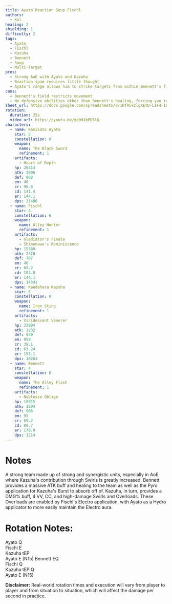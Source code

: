 ```yaml
---
title: Ayato Reaction Soup Fischl
authors:
  - Kol
healing: 2
shielding: 1
difficulty: 2
tags:
  - Ayato
  - Fischl
  - Kazuha
  - Bennett
  - Soup
  - Multi-Target
pros:
  - Strong AoE with Ayato and Kazuha
  - Reaction spam requires little thought
  - Ayato's range allows him to strike targets from within Bennett's field comfortably
cons:
  - Bennett's field restricts movement
  - No defensive abilities other than Bennett's healing, forcing you to dodge well
sheet_url: https://docs.google.com/spreadsheets/d/1HfRCkzlgXEYD-LIF4-IDMy4gslZh42LBESv7Bk-6Gag/edit#gid=248325008
rotation:
  duration: 25s
  video_url: https://youtu.be/qe0d1bPD5lQ
characters:
  - name: Kamisato Ayato
    star: 5
    constellation: 0
    weapon:
      name: The Black Sword
      refinement: 1
    artifacts:
      - Heart of Depth
    hp: 20414
    atk: 1606
    def: 908
    em: 40
    cr: 96.8
    cd: 141.4
    er: 144.1
    dps: 21486
  - name: Fischl
    star: 4
    constellation: 6
    weapon:
      name: Alley Hunter
      refinement: 1
    artifacts:
      - Gladiator's Finale
      - Shimenawa's Reminiscence
    hp: 15389
    atk: 2320
    def: 707
    em: 40
    cr: 69.2
    cd: 103.0
    er: 144.1
    dps: 14341
  - name: Kaedehara Kazuha
    star: 5
    constellation: 0
    weapon:
      name: Iron Sting
      refinement: 1
    artifacts:
      - Viridescent Venerer
    hp: 33894
    atk: 1232
    def: 949
    em: 959
    cr: 38.1
    cd: 63.24
    er: 155.1
    dps: 10263
  - name: Bennett
    star: 4
    constellation: 6
    weapon:
      name: The Alley Flash
      refinement: 1
    artifacts:
      - Noblesse Oblige
    hp: 18915
    atk: 1694
    def: 906
    em: 95
    cr: 69.2
    cd: 89.7
    er: 170.9
    dps: 1214
---
```

 
# **Notes**  

A strong team made up of strong and synergistic units, especially in AoE where Kazuha's contribution through Swirls is greatly increased. Bennett provides a massive ATK buff and healing to the team as well as the Pyro application for Kazuha's Burst to absorb off of. Kazuha, in turn, provides a DMG% buff, 4 VV, CC, and high-damage Swirls and Overloads. These Overloads are enabled by Fischl's Electro application, with Ayato as a Hydro applicator to more easily maintain the Electro aura.  
 
# **Rotation Notes:**  
Ayato Q  
Fischl E  
Kazuha tEP  
Ayato E (N15) 
Bennett EQ  
Fischl Q  
Kazuha tEP Q  
Ayato E (N15)   
 
**Disclaimer:** Real-world rotation times and execution will vary from player to player and from situation to situation, which will affect the damage per second in practice. 
 
